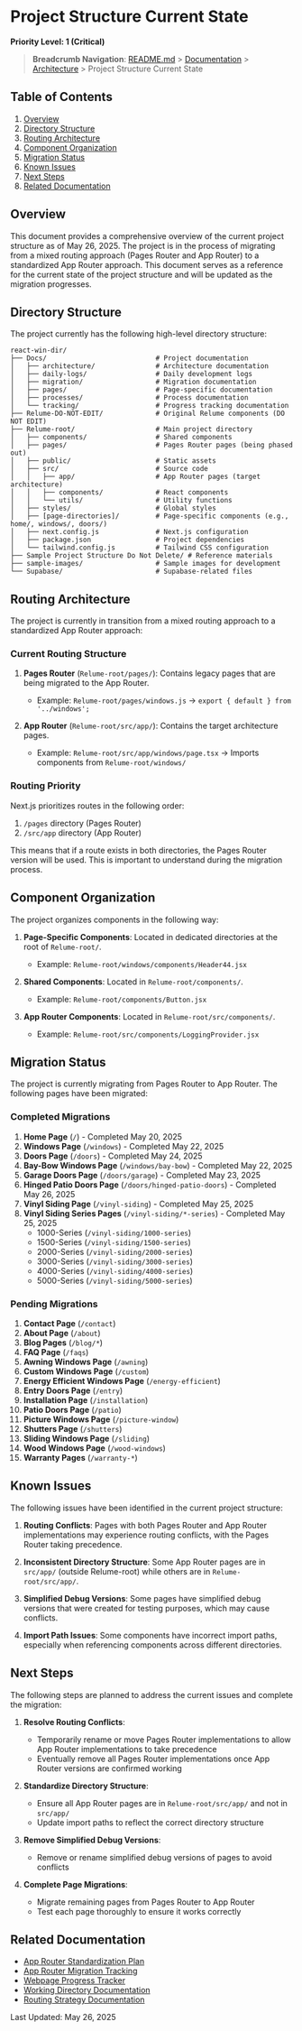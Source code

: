 # Project Structure Current State

**Priority Level: 1 (Critical)**

> **Breadcrumb Navigation**: [README.md](../../README.md) > [Documentation](../index.md) > [Architecture](./index.md) > Project Structure Current State

## Table of Contents

1. [Overview](#overview)
2. [Directory Structure](#directory-structure)
3. [Routing Architecture](#routing-architecture)
4. [Component Organization](#component-organization)
5. [Migration Status](#migration-status)
6. [Known Issues](#known-issues)
7. [Next Steps](#next-steps)
8. [Related Documentation](#related-documentation)

## Overview

This document provides a comprehensive overview of the current project structure as of May 26, 2025. The project is in the process of migrating from a mixed routing approach (Pages Router and App Router) to a standardized App Router approach. This document serves as a reference for the current state of the project structure and will be updated as the migration progresses.

## Directory Structure

The project currently has the following high-level directory structure:

```
react-win-dir/
├── Docs/                           # Project documentation
│   ├── architecture/               # Architecture documentation
│   ├── daily-logs/                 # Daily development logs
│   ├── migration/                  # Migration documentation
│   ├── pages/                      # Page-specific documentation
│   ├── processes/                  # Process documentation
│   └── tracking/                   # Progress tracking documentation
├── Relume-DO-NOT-EDIT/             # Original Relume components (DO NOT EDIT)
├── Relume-root/                    # Main project directory
│   ├── components/                 # Shared components
│   ├── pages/                      # Pages Router pages (being phased out)
│   ├── public/                     # Static assets
│   ├── src/                        # Source code
│   │   ├── app/                    # App Router pages (target architecture)
│   │   ├── components/             # React components
│   │   └── utils/                  # Utility functions
│   ├── styles/                     # Global styles
│   ├── [page-directories]/         # Page-specific components (e.g., home/, windows/, doors/)
│   ├── next.config.js              # Next.js configuration
│   ├── package.json                # Project dependencies
│   └── tailwind.config.js          # Tailwind CSS configuration
├── Sample Project Structure Do Not Delete/ # Reference materials
├── sample-images/                  # Sample images for development
└── Supabase/                       # Supabase-related files
```

## Routing Architecture

The project is currently in transition from a mixed routing approach to a standardized App Router approach:

### Current Routing Structure

1. **Pages Router** (`Relume-root/pages/`): Contains legacy pages that are being migrated to the App Router.
   - Example: `Relume-root/pages/windows.js` → `export { default } from '../windows';`

2. **App Router** (`Relume-root/src/app/`): Contains the target architecture pages.
   - Example: `Relume-root/src/app/windows/page.tsx` → Imports components from `Relume-root/windows/`

### Routing Priority

Next.js prioritizes routes in the following order:
1. `/pages` directory (Pages Router)
2. `/src/app` directory (App Router)

This means that if a route exists in both directories, the Pages Router version will be used. This is important to understand during the migration process.

## Component Organization

The project organizes components in the following way:

1. **Page-Specific Components**: Located in dedicated directories at the root of `Relume-root/`.
   - Example: `Relume-root/windows/components/Header44.jsx`

2. **Shared Components**: Located in `Relume-root/components/`.
   - Example: `Relume-root/components/Button.jsx`

3. **App Router Components**: Located in `Relume-root/src/components/`.
   - Example: `Relume-root/src/components/LoggingProvider.jsx`

## Migration Status

The project is currently migrating from Pages Router to App Router. The following pages have been migrated:

### Completed Migrations

1. **Home Page** (`/`) - Completed May 20, 2025
2. **Windows Page** (`/windows`) - Completed May 22, 2025
3. **Doors Page** (`/doors`) - Completed May 24, 2025
4. **Bay-Bow Windows Page** (`/windows/bay-bow`) - Completed May 22, 2025
5. **Garage Doors Page** (`/doors/garage`) - Completed May 23, 2025
6. **Hinged Patio Doors Page** (`/doors/hinged-patio-doors`) - Completed May 26, 2025
7. **Vinyl Siding Page** (`/vinyl-siding`) - Completed May 25, 2025
8. **Vinyl Siding Series Pages** (`/vinyl-siding/*-series`) - Completed May 25, 2025
   - 1000-Series (`/vinyl-siding/1000-series`)
   - 1500-Series (`/vinyl-siding/1500-series`)
   - 2000-Series (`/vinyl-siding/2000-series`)
   - 3000-Series (`/vinyl-siding/3000-series`)
   - 4000-Series (`/vinyl-siding/4000-series`)
   - 5000-Series (`/vinyl-siding/5000-series`)

### Pending Migrations

1. **Contact Page** (`/contact`)
2. **About Page** (`/about`)
3. **Blog Pages** (`/blog/*`)
4. **FAQ Page** (`/faqs`)
5. **Awning Windows Page** (`/awning`)
6. **Custom Windows Page** (`/custom`)
7. **Energy Efficient Windows Page** (`/energy-efficient`)
8. **Entry Doors Page** (`/entry`)
9. **Installation Page** (`/installation`)
10. **Patio Doors Page** (`/patio`)
11. **Picture Windows Page** (`/picture-window`)
12. **Shutters Page** (`/shutters`)
13. **Sliding Windows Page** (`/sliding`)
14. **Wood Windows Page** (`/wood-windows`)
15. **Warranty Pages** (`/warranty-*`)

## Known Issues

The following issues have been identified in the current project structure:

1. **Routing Conflicts**: Pages with both Pages Router and App Router implementations may experience routing conflicts, with the Pages Router taking precedence.

2. **Inconsistent Directory Structure**: Some App Router pages are in `src/app/` (outside Relume-root) while others are in `Relume-root/src/app/`.

3. **Simplified Debug Versions**: Some pages have simplified debug versions that were created for testing purposes, which may cause conflicts.

4. **Import Path Issues**: Some components have incorrect import paths, especially when referencing components across different directories.

## Next Steps

The following steps are planned to address the current issues and complete the migration:

1. **Resolve Routing Conflicts**:
   - Temporarily rename or move Pages Router implementations to allow App Router implementations to take precedence
   - Eventually remove all Pages Router implementations once App Router versions are confirmed working

2. **Standardize Directory Structure**:
   - Ensure all App Router pages are in `Relume-root/src/app/` and not in `src/app/`
   - Update import paths to reflect the correct directory structure

3. **Remove Simplified Debug Versions**:
   - Remove or rename simplified debug versions of pages to avoid conflicts

4. **Complete Page Migrations**:
   - Migrate remaining pages from Pages Router to App Router
   - Test each page thoroughly to ensure it works correctly

## Related Documentation

- [App Router Standardization Plan](../processes/app-router-standardization-plan.md)
- [App Router Migration Tracking](../migration/app-router-migration-tracking.md)
- [Webpage Progress Tracker](../tracking/webpage-progress-tracker.md)
- [Working Directory Documentation](./working-directory.md)
- [Routing Strategy Documentation](./routing-strategy.md)

Last Updated: May 26, 2025
